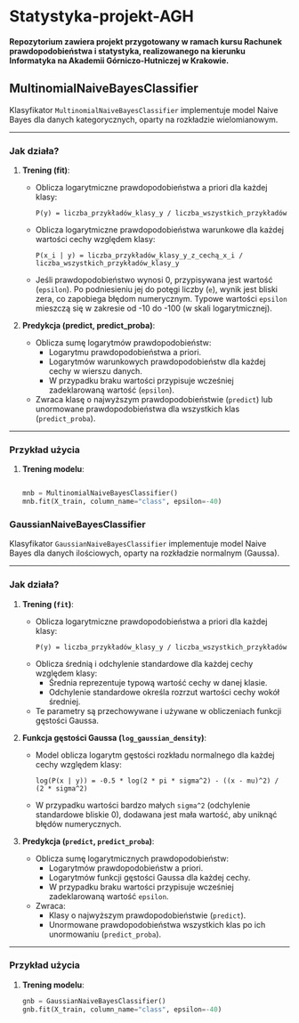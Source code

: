 # Statystyka-projekt-AGH

#### Repozytorium zawiera projekt przygotowany w ramach kursu Rachunek prawdopodobieństwa i statystyka, realizowanego na kierunku Informatyka na Akademii Górniczo-Hutniczej w Krakowie.

## MultinomialNaiveBayesClassifier

Klasyfikator `MultinomialNaiveBayesClassifier` implementuje model Naive Bayes dla danych kategorycznych, oparty na rozkładzie wielomianowym.

---

### Jak działa?

1. **Trening (fit)**:
   - Oblicza logarytmiczne prawdopodobieństwa a priori dla każdej klasy:
     ```text
     P(y) = liczba_przykładów_klasy_y / liczba_wszystkich_przykładów
     ```
   - Oblicza logarytmiczne prawdopodobieństwa warunkowe dla każdej wartości cechy względem klasy:
     ```text
     P(x_i | y) = liczba_przykładów_klasy_y_z_cechą_x_i / liczba_wszystkich_przykładów_klasy_y
     ```
   - Jeśli prawdopodobieństwo wynosi 0, przypisywana jest wartość (`epsilon`). Po podniesieniu jej do potęgi liczby (`e`), wynik jest bliski zera, co zapobiega błędom numerycznym. Typowe wartości `epsilon` mieszczą się w zakresie od -10 do -100 (w skali logarytmicznej).

2. **Predykcja (predict, predict_proba)**:
   - Oblicza sumę logarytmów prawdopodobieństw:
     - Logarytmu prawdopodobieństwa a priori.
     - Logarytmów warunkowych prawdopodobieństw dla każdej cechy w wierszu danych.
     - W przypadku braku wartości przypisuje wcześniej zadeklarowaną wartość (`epsilon`).
   - Zwraca klasę o najwyższym prawdopodobieństwie (`predict`) lub unormowane prawdopodobieństwa dla wszystkich klas (`predict_proba`).

---

### Przykład użycia

1. **Trening modelu**:
   ```python
   
   mnb = MultinomialNaiveBayesClassifier()
   mnb.fit(X_train, column_name="class", epsilon=-40)
    ```
### GaussianNaiveBayesClassifier

Klasyfikator `GaussianNaiveBayesClassifier` implementuje model Naive Bayes dla danych ilościowych, oparty na rozkładzie normalnym (Gaussa).

---

### Jak działa?

1. **Trening (`fit`)**:
   - Oblicza logarytmiczne prawdopodobieństwa a priori dla każdej klasy:
     ```text
     P(y) = liczba_przykładów_klasy_y / liczba_wszystkich_przykładów
     ```
   - Oblicza średnią i odchylenie standardowe dla każdej cechy względem klasy:
     - Średnia reprezentuje typową wartość cechy w danej klasie.
     - Odchylenie standardowe określa rozrzut wartości cechy wokół średniej.
   - Te parametry są przechowywane i używane w obliczeniach funkcji gęstości Gaussa.

2. **Funkcja gęstości Gaussa (`log_gaussian_density`)**:
   - Model oblicza logarytm gęstości rozkładu normalnego dla każdej cechy względem klasy:
     ```text
     log(P(x | y)) = -0.5 * log(2 * pi * sigma^2) - ((x - mu)^2) / (2 * sigma^2)
     ```
   - W przypadku wartości bardzo małych `sigma^2` (odchylenie standardowe bliskie 0), dodawana jest mała wartość, aby uniknąć błędów numerycznych.

3. **Predykcja (`predict`, `predict_proba`)**:
   - Oblicza sumę logarytmicznych prawdopodobieństw:
     - Logarytmów prawdopodobieństw a priori.
     - Logarytmów funkcji gęstości Gaussa dla każdej cechy.
     - W przypadku braku wartości przypisuje wcześniej zadeklarowaną wartość `epsilon`.
   - Zwraca:
     - Klasy o najwyższym prawdopodobieństwie (`predict`).
     - Unormowane prawdopodobieństwa wszystkich klas po ich unormowaniu (`predict_proba`).

---

### Przykład użycia

1. **Trening modelu**:
    ```python
   gnb = GaussianNaiveBayesClassifier()
   gnb.fit(X_train, column_name="class", epsilon=-40)
   ```
